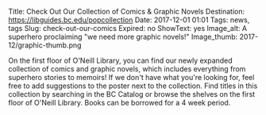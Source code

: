 Title: Check Out Our Collection of Comics & Graphic Novels 
Destination: https://libguides.bc.edu/popcollection
Date: 2017-12-01 01:01 
Tags: news, tags 
Slug: check-out-our-comics
Expired:  no
ShowText: yes
Image_alt: A superhero proclaiming "we need more graphic novels!"
Image_thumb: 2017-12/graphic-thumb.png

On the first floor of O'Neill Library, you can find our newly expanded collection of comics and graphic novels, which includes everything from superhero stories to memoirs! If we don't have what you're looking for, feel free to add suggestions to the poster next to the collection. Find titles in this collection by searching in the BC Catalog or browse the shelves on the first floor of O'Neill Library. Books can be borrowed for a 4 week period.